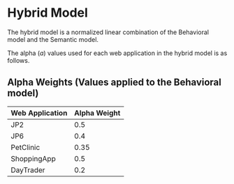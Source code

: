 # Hybrid Model

The hybrid model is a normalized linear combination of the Behavioral model and the Semantic model.

The alpha (_a_) values used for each web application in the hybrid model is as follows.

## Alpha Weights (Values applied to the Behavioral model)

| Web Application | Alpha Weight |
|------------------|--------------|
| JP2             | 0.5          |
| JP6             | 0.4          |
| PetClinic       | 0.35         |
| ShoppingApp     | 0.5          |
| DayTrader       | 0.2          |
